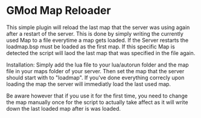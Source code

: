 # GMod Map Reloader
This simple plugin will reload the last map that the server was using again after a restart of the server.
This is done by simply writing the currently used Map to a file everytime a map gets loaded.
If the Server restarts the loadmap.bsp must be loaded as the first map. If this specific Map is detected the script will laod the last map that was specified in the file again.

Installation:
Simply add the lua file to your lua/autorun folder and the map file in your maps folder of your server.
Then set the map that the server should start with to "loadmap". If you've done everything correcly upon loading the map the server will immediatly load the last used map.

Be aware however that if you use it for the first time, you need to change the map manually once for the script to actually take affect as it will write down the last loaded map after is was loaded.
